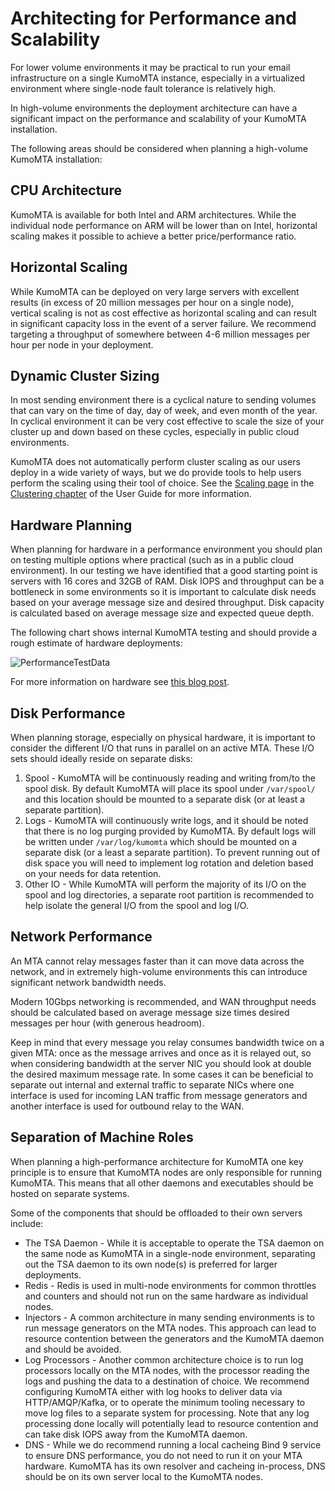 # Architecting for Performance and Scalability

For lower volume environments it may be practical to run your email infrastructure on a single KumoMTA instance, especially in a virtualized environment where single-node fault tolerance is relatively high.

In high-volume environments the deployment architecture can have a significant impact on the performance and scalability of your KumoMTA installation.

The following areas should be considered when planning a high-volume KumoMTA installation:

## CPU Architecture

KumoMTA is available for both Intel and ARM architectures. While the individual node performance on ARM will be lower than on Intel, horizontal scaling makes it possible to achieve a better price/performance ratio.

## Horizontal Scaling

While KumoMTA can be deployed on very large servers with excellent results (in excess of 20 million messages per hour on a single node), vertical scaling is not as cost effective as horizontal scaling and can result in significant capacity loss in the event of a server failure. We recommend targeting a throughput of somewhere between 4-6 million messages per hour per node in your deployment.

## Dynamic Cluster Sizing

In most sending environment there is a cyclical nature to sending volumes that can vary on the time of day, day of week, and even month of the year. In cyclical environment it can be very cost effective to scale the size of your cluster up and down based on these cycles, especially in public cloud environments.

KumoMTA does not automatically perform cluster scaling as our users deploy in a wide variety of ways, but we do provide tools to help users perform the scaling using their tool of choice. See the [Scaling page](../clustering/scaling.md) in the [Clustering chapter](../clustering/index.md) of the User Guide for more information.

## Hardware Planning

When planning for hardware in a performance environment you should plan on testing multiple options where practical (such as in a public cloud environment). In our testing we have identified that a good starting point is servers with 16 cores and 32GB of RAM. Disk IOPS and throughput can be a bottleneck in some environments so it is important to calculate disk needs based on your average message size and desired throughput. Disk capacity is calculated based on average message size and expected queue depth.

The following chart shows internal KumoMTA testing and should provide a rough estimate of hardware deployments:

![PerformanceTestData](https://docs.kumomta.com/assets/images/Performance_testing_kumomta_public.png)

For more information on hardware see [this blog post](https://kumomta.com/blog/building-the-fastest-mta-on-the-planet).

## Disk Performance

When planning storage, especially on physical hardware, it is important to consider the different I/O that runs in parallel on an active MTA. These I/O sets should ideally reside on separate disks:

1) Spool - KumoMTA will be continuously reading and writing from/to the spool disk. By default KumoMTA will place its spool under `/var/spool/` and this location should be mounted to a separate disk (or at least a separate partition).
2) Logs - KumoMTA will continuously write logs, and it should be noted that there is no log purging provided by KumoMTA. By default logs will be written under `/var/log/kumomta` which should be mounted on a separate disk (or a least a separate partition). To prevent running out of disk space you will need to implement log rotation and deletion based on your needs for data retention.
3) Other IO - While KumoMTA will perform the majority of its I/O on the spool and log directories, a separate root partition is recommended to help isolate the general I/O from the spool and log I/O.

## Network Performance

An MTA cannot relay messages faster than it can move data across the network, and in extremely high-volume environments this can introduce significant network bandwidth needs.

Modern 10Gbps networking is recommended, and WAN throughput needs should be calculated based on average message size times desired messages per hour (with generous headroom).

Keep in mind that every message you relay consumes bandwidth twice on a given MTA: once as the message arrives and once as it is relayed out, so when considering bandwidth at the server NIC you should look at double the desired maximum message rate. In some cases it can be beneficial to separate out internal and external traffic to separate NICs where one interface is used for incoming LAN traffic from message generators and another interface is used for outbound relay to the WAN.

## Separation of Machine Roles

When planning a high-performance architecture for KumoMTA one key principle is to ensure that KumoMTA nodes are only responsible for running KumoMTA. This means that all other daemons and executables should be hosted on separate systems.

Some of the components that should be offloaded to their own servers include:

* The TSA Daemon - While it is acceptable to operate the TSA daemon on the same node as KumoMTA in a single-node environment, separating out the TSA daemon to its own node(s) is preferred for larger deployments.
* Redis - Redis is used in multi-node environments for common throttles and counters and should not run on the same hardware as individual nodes.
* Injectors - A common architecture in many sending environments is to run message generators on the MTA nodes. This approach can lead to resource contention between the generators and the KumoMTA daemon and should be avoided.
* Log Processors - Another common architecture choice is to run log processors locally on the MTA nodes, with the processor reading the logs and pushing the data to a destination of choice. We recommend configuring KumoMTA either with log hooks to deliver data via HTTP/AMQP/Kafka, or to operate the minimum tooling necessary to move log files to a separate system for processing. Note that any log processing done locally will potentially lead to resource contention and can take disk IOPS away from the KumoMTA daemon.
* DNS - While we do recommend running a local cacheing Bind 9 service to ensure DNS performance, you do not need to run it on your MTA hardware. KumoMTA has its own resolver and cacheing in-process, DNS should be on its own server local to the KumoMTA nodes.
